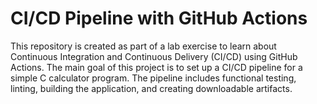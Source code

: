 # CI/CD Pipeline with GitHub Actions

This repository is created as part of a lab exercise to learn about Continuous Integration and Continuous Delivery (CI/CD) using GitHub Actions.
The main goal of this project is to set up a CI/CD pipeline for a simple C calculator program. The pipeline includes functional testing, linting, building the application, and creating downloadable artifacts.
